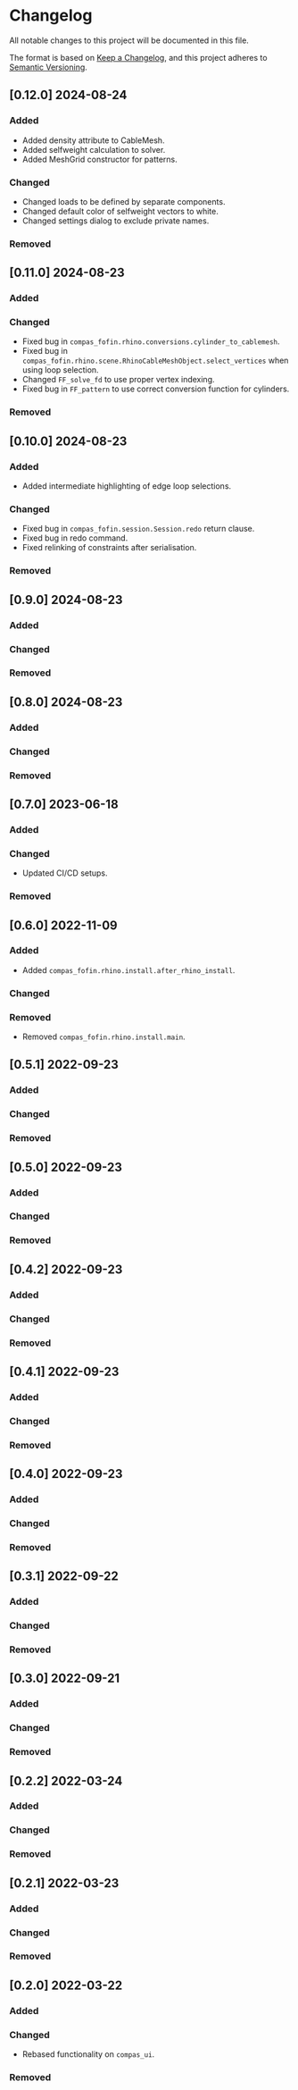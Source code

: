 # Changelog

All notable changes to this project will be documented in this file.

The format is based on [Keep a Changelog](https://keepachangelog.com/en/1.0.0/),
and this project adheres to [Semantic Versioning](https://semver.org/spec/v2.0.0.html).

## [0.12.0] 2024-08-24

### Added

* Added density attribute to CableMesh.
* Added selfweight calculation to solver.
* Added MeshGrid constructor for patterns.

### Changed

* Changed loads to be defined by separate components.
* Changed default color of selfweight vectors to white.
* Changed settings dialog to exclude private names.

### Removed


## [0.11.0] 2024-08-23

### Added

### Changed

* Fixed bug in `compas_fofin.rhino.conversions.cylinder_to_cablemesh`.
* Fixed bug in `compas_fofin.rhino.scene.RhinoCableMeshObject.select_vertices` when using loop selection.
* Changed `FF_solve_fd` to use proper vertex indexing.
* Fixed bug in `FF_pattern` to use correct conversion function for cylinders.

### Removed


## [0.10.0] 2024-08-23

### Added

* Added intermediate highlighting of edge loop selections.

### Changed

* Fixed bug in `compas_fofin.session.Session.redo` return clause.
* Fixed bug in redo command.
* Fixed relinking of constraints after serialisation.

### Removed


## [0.9.0] 2024-08-23

### Added

### Changed

### Removed


## [0.8.0] 2024-08-23

### Added

### Changed

### Removed


## [0.7.0] 2023-06-18

### Added

### Changed

* Updated CI/CD setups.

### Removed


## [0.6.0] 2022-11-09

### Added

* Added `compas_fofin.rhino.install.after_rhino_install`.

### Changed

### Removed

* Removed `compas_fofin.rhino.install.main`.


## [0.5.1] 2022-09-23

### Added

### Changed

### Removed


## [0.5.0] 2022-09-23

### Added

### Changed

### Removed


## [0.4.2] 2022-09-23

### Added

### Changed

### Removed


## [0.4.1] 2022-09-23

### Added

### Changed

### Removed


## [0.4.0] 2022-09-23

### Added

### Changed

### Removed


## [0.3.1] 2022-09-22

### Added

### Changed

### Removed


## [0.3.0] 2022-09-21

### Added

### Changed

### Removed


## [0.2.2] 2022-03-24

### Added

### Changed

### Removed


## [0.2.1] 2022-03-23

### Added

### Changed

### Removed


## [0.2.0] 2022-03-22

### Added

### Changed

* Rebased functionality on `compas_ui`.

### Removed

